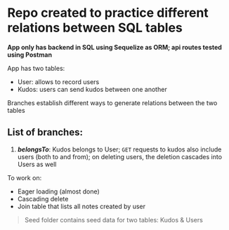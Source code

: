 # Repo created to practice different relations between SQL tables

**App only has backend in SQL using Sequelize as ORM; api routes tested using Postman**

App has two tables:

- User: allows to record users
- Kudos: users can send kudos between one another

Branches establish different ways to generate relations between the two tables

## List of branches:

1. **_belongsTo_**: Kudos belongs to User; `GET` requests to kudos also include users (both to and from); on deleting users, the deletion cascades into Users as well

To work on:

- Eager loading (almost done)
- Cascading delete
- Join table that lists all notes created by user

> Seed folder contains seed data for two tables: Kudos & Users
